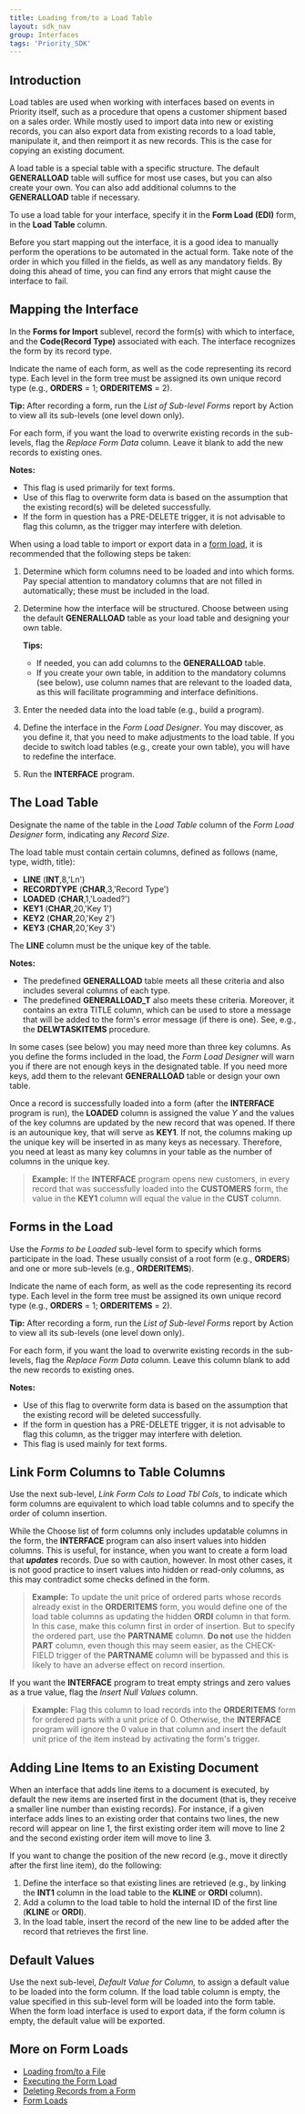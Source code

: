 ```yaml
---
title: Loading from/to a Load Table
layout: sdk_nav
group: Interfaces
tags: 'Priority_SDK'
---
```


## Introduction

Load tables are used when working with interfaces based on events in Priority itself, such as a procedure that opens a customer shipment based on a sales order. While mostly used to import data into new or existing records, you can also export data from existing records to a load table, manipulate it, and then reimport it as new records. This is the case for copying an existing document.

A load table is a special table with a specific structure. The default **GENERALLOAD** table will suffice for most use cases, but you can also create your own. You can also add additional columns to the **GENERALLOAD** table if necessary.

To use a load table for your interface, specify it in the **Form Load (EDI)** form, in the **Load Table** column.

Before you start mapping out the interface, it is a good idea to manually perform the operations to be automated in the actual form. Take note of the order in which you filled in the fields, as well as any mandatory fields. By doing this ahead of time, you can find any errors that might cause the interface to fail.

## Mapping the Interface

In the **Forms for Import** sublevel, record the form(s) with which to interface, and the **Code(Record Type)** associated with each. The interface recognizes the form by its record type.

Indicate the name of each form, as well as the code representing its
record type. Each level in the form tree must be assigned its own unique
record type (e.g., **ORDERS** = 1; **ORDERITEMS** = 2).

**Tip:** After recording a form, run the *List of Sub-level Forms*
report by Action to view all its sub-levels (one level down
only).

For each form, if you want the load to overwrite existing records in the
sub-levels, flag the *Replace Form Data* column. Leave it blank
to add the new records to existing ones.


**Notes:**

-   This flag is used primarily for text forms.
-   Use of this flag to overwrite form data is based on the assumption
    that the existing record(s) will be deleted successfully.
-   If the form in question has a PRE-DELETE trigger, it is not
    advisable to flag this column, as the trigger may interfere with
    deletion.














When using a load table to import or export data in a [form
load](Form-Loads ), it is recommended that the following steps
be taken:

1.  Determine which form columns need to be loaded and into which forms.
    Pay special attention to mandatory columns that are not filled in
    automatically; these must be included in the load.
2.  Determine how the interface will be structured. Choose between using
    the default **GENERALLOAD** table as your load table and designing
    your own table.

    **Tips:**
    - If needed, you can add columns to the **GENERALLOAD** table.
    - If you create your own table, in addition to the mandatory
        columns (see below), use column names that are relevant to the
        loaded data, as this will facilitate programming and interface
        definitions.
3.  Enter the needed data into the load table (e.g., build a program).
4.  Define the interface in the *Form Load Designer*. You may discover,
    as you define it, that you need to make adjustments to the load
    table. If you decide to switch load tables (e.g., create your own
    table), you will have to redefine the interface.
5.  Run the **INTERFACE** program.

## The Load Table 

Designate the name of the table in the *Load Table* column of the *Form
Load Designer* form, indicating any *Record Size*.

The load table must contain certain columns, defined as follows (name,
type, width, title):

-   **LINE** (**INT**,8,\'Ln\')
-   **RECORDTYPE** (**CHAR**,3,\'Record Type\')
-   **LOADED** (**CHAR**,1,\'Loaded?\')
-   **KEY1** (**CHAR**,20,\'Key 1\')
-   **KEY2** (**CHAR**,20,\'Key 2\')
-   **KEY3** (**CHAR**,20,\'Key 3\')

The **LINE** column must be the unique key of the table.

**Notes:**

-   The predefined **GENERALLOAD** table meets all these criteria and
    also includes several columns of each type.
-   The predefined **GENERALLOAD_T** also meets these criteria.
    Moreover, it contains an extra TITLE column, which can be used to
    store a message that will be added to the form\'s error message (if
    there is one). See, e.g., the **DELWTASKITEMS** procedure.


In some cases (see below) you may need more than three key columns. As
you define the forms included in the load, the *Form Load Designer* will
warn you if there are not enough keys in the designated table. If you
need more keys, add them to the relevant **GENERALLOAD** table or design
your own table.

Once a record is successfully loaded into a form (after the
**INTERFACE** program is run), the **LOADED** column is assigned the
value *Y* and the values of the key columns are updated by the new
record that was opened. If there is an autounique key, that will serve
as **KEY1**. If not, the columns making up the unique key will be
inserted in as many keys as necessary. Therefore, you need at least as
many key columns in your table as the number of columns in the unique
key.

> **Example:** If the **INTERFACE** program opens new customers, in
> every record that was successfully loaded into the **CUSTOMERS** form,
> the value in the **KEY1** column will equal the value in the **CUST**
> column.

## Forms in the Load 

Use the *Forms to be Loaded* sub-level form to specify which forms
participate in the load. These usually consist of a root form (e.g.,
**ORDERS**) and one or more sub-levels (e.g., **ORDERITEMS**).

Indicate the name of each form, as well as the code representing its
record type. Each level in the form tree must be assigned its own unique
record type (e.g., **ORDERS** = 1; **ORDERITEMS** = 2).

**Tip:** After recording a form, run the *List of Sub-level Forms*
report by Action to view all its sub-levels (one level down
only).

For each form, if you want the load to overwrite existing records in the
sub-levels, flag the *Replace Form Data* column. Leave this column blank
to add the new records to existing ones.


**Notes:**

-   Use of this flag to overwrite form data is based on the assumption
    that the existing record will be deleted successfully.
-   If the form in question has a PRE-DELETE trigger, it is not
    advisable to flag this column, as the trigger may interfere with
    deletion.
-   This flag is used mainly for text forms.


## Link Form Columns to Table Columns 

Use the next sub-level, *Link Form Cols to Load Tbl Cols*, to indicate
which form columns are equivalent to which load table columns and to
specify the order of column insertion.

While the Choose list of form columns only includes updatable columns in
the form, the **INTERFACE** program can also insert values into hidden
columns. This is useful, for instance, when you want to create a form
load that ***updates*** records. Due so with caution, however. In most
other cases, it is not good practice to insert values into hidden or
read-only columns, as this may contradict some checks defined in the
form.

> **Example:** To update the unit price of ordered parts whose records
> already exist in the **ORDERITEMS** form, you would define one of the
> load table columns as updating the hidden **ORDI** column in that
> form. In this case, make this column first in order of insertion. But
> to specify the ordered part, use the **PARTNAME** column. **Do
> not** use the hidden **PART** column, even though this may seem
> easier, as the CHECK-FIELD trigger of the **PARTNAME** column will be
> bypassed and this is likely to have an adverse effect on record
> insertion.

If you want the **INTERFACE** program to treat empty strings and zero
values as a true value, flag the *Insert Null Values* column.

> **Example:** Flag this column to load records into the **ORDERITEMS**
> form for ordered parts with a unit price of 0. Otherwise, the
> **INTERFACE** program will ignore the 0 value in that column and
> insert the default unit price of the item instead by activating the
> form\'s trigger.

## Adding Line Items to an Existing Document 

When an interface that adds line items to a document is executed, by
default the new items are inserted first in the document (that is, they
receive a smaller line number than existing records). For instance, if a
given interface adds lines to an existing order that contains two lines,
the new record will appear on line 1, the first existing order item will
move to line 2 and the second existing order item will move to line 3.

If you want to change the position of the new record (e.g., move it
directly after the first line item), do the following:

1.  Define the interface so that existing lines are retrieved (e.g., by
    linking the **INT1** column in the load table to the **KLINE** or
    **ORDI** column).
2.  Add a column to the load table to hold the internal ID of the first
    line (**KLINE** or **ORDI**).
3.  In the load table, insert the record of the new line to be added
    after the record that retrieves the first line.

## Default Values 

Use the next sub-level, *Default Value for Column,* to assign a default
value to be loaded into the form column. If the load table column is
empty, the value specified in this sub-level form will be loaded into
the form table. When the form load interface is used to export data, if
the form column is empty, the default value will be exported.

## More on Form Loads 

-   [Loading from/to a File](Loading-from-File )
-   [Executing the Form Load](Execute-FormLoads )
-   [Deleting Records from a
    Form](Interfaces-Deleting-Records )
-   [Form Loads](Form-Loads )
